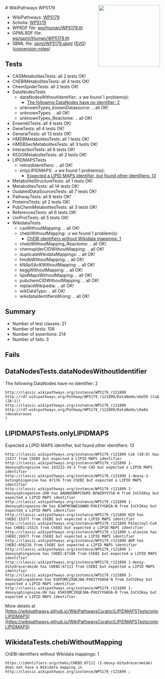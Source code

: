 <img style="float: right; width: 200px" src="../logo.png" />
# WikiPathways WP5179

* WikiPathways: [WP5179](https://identifiers.org/wikipathways:WP5179)
* Scholia: [WP5179](https://scholia.toolforge.org/wikipathways/WP5179)
* WPRDF file: [wp/Human/WP5179.ttl](../wp/Human/WP5179.ttl)
* GPMLRDF file: [wp/gpml/Human/WP5179.ttl](../wp/gpml/Human/WP5179.ttl)
* SBML file: [sbml/WP5179.sbml](../sbml/WP5179.sbml) ([SVG](../sbml/WP5179.svg)) ([conversion notes](../sbml/WP5179.txt))

## Tests
* CASMetabolitesTests: all 2 tests OK!
* ChEBIMetabolitesTests: all 4 tests OK!
* ChemSpiderTests: all 2 tests OK!
* DataNodesTests
    * dataNodesWithoutIdentifier: .x we found 1 problem(s):
        * [The following DataNodes have no identifier: 2](#d2d32fa1)
    * unknownTypes_knownDatasource: .. all OK!
    * unknownTypes: .. all OK!
    * unknownTypes_Reactome: .. all OK!
* EnsemblTests: all 4 tests OK!
* GeneTests: all 4 tests OK!
* GeneralTests: all 13 tests OK!
* HMDBMetabolitesTests: all 1 tests OK!
* HMDBSecMetabolitesTests: all 3 tests OK!
* InteractionTests: all 8 tests OK!
* KEGGMetaboliteTests: all 2 tests OK!
* LIPIDMAPSTests
    * retiredIdentifiers: .. all OK!
    * onlyLIPIDMAPS: .x we found 1 problem(s):
        * [Expected a LIPID MAPS identifier, but found other identifiers: 13](#d0bfb67b)
* MetaboliteStructureTests: all 1 tests OK!
* MetabolitesTests: all 14 tests OK!
* OudatedDataSourcesTests: all 7 tests OK!
* PathwayTests: all 6 tests OK!
* ProteinsTests: all 2 tests OK!
* PubChemMetabolitesTests: all 3 tests OK!
* ReferencesTests: all 6 tests OK!
* UniProtTests: all 5 tests OK!
* WikidataTests
    * casWithoutMapping: .. all OK!
    * chebiWithoutMapping: .x we found 1 problem(s):
        * [ChEBI identifiers without Wikidata mappings: 1](#a8d554cd)
    * chebiWithoutMapping_Reactome: .. all OK!
    * chemspiderCIDWithoutMapping: .. all OK!
    * duplicateWikidataMappings: .. all OK!
    * hmdbWithoutMapping: .. all OK!
    * kNApSAcKWithoutMapping: .. all OK!
    * keggWithoutMapping: .. all OK!
    * lipidMapsWithoutMapping: .. all OK!
    * pubchemCIDWithoutMapping: .. all OK!
    * replaceWikipedia: .. all OK!
    * wikDataTypo: .. all OK!
    * wikidataIdentifiersWrong: .. all OK!


## Summary

* Number of test classes: 21
* Number of tests: 106
* Number of assertions: 214
* Number of fails: 3

## Fails

<a name="d2d32fa1" />

## DataNodesTests.dataNodesWithoutIdentifier

The following DataNodes have no identifier: 2
```
http://classic.wikipathways.org/instance/WP5179_r121899 http://rdf.wikipathways.org/Pathway/WP5179_r121899/DataNode/abd39 (CoA (26:1))
http://classic.wikipathways.org/instance/WP5179_r121899 http://rdf.wikipathways.org/Pathway/WP5179_r121899/DataNode/c8a0a (desaturases 
)
```

<a name="d0bfb67b" />

## LIPIDMAPSTests.onlyLIPIDMAPS

Expected a LIPID MAPS identifier, but found other identifiers: 13
```
http://classic.wikipathways.org/instance/WP5179_r121899 CoA (20:0) has 15527 from ChEBI but expected a LIPID MAPS identifier
http://classic.wikipathways.org/instance/WP5179_r121899 1-deoxysphingosine has 193222-34-3 from CAS but expected a LIPID MAPS identifier
http://classic.wikipathways.org/instance/WP5179_r121899 1-deoxy-3-ketosphinganine has 67176 from ChEBI but expected a LIPID MAPS identifier
http://classic.wikipathways.org/instance/WP5179_r121899 1-deoxysphinganine-2OH has AADNOUNRPCOGMI-BFWZDYSYSA-N from InChIKey but expected a LIPID MAPS identifier
http://classic.wikipathways.org/instance/WP5179_r121899 1-deoxysphinganine-OH has BJWFMCNWESUWNO-PXKIYYGHSA-N from InChIKey but expected a LIPID MAPS identifier
http://classic.wikipathways.org/instance/WP5179_r121899 H2O has CHEBI:15377 from ChEBI but expected a LIPID MAPS identifier
http://classic.wikipathways.org/instance/WP5179_r121899 Palmitoyl-CoA has CHEBI:15525 from ChEBI but expected a LIPID MAPS identifier
http://classic.wikipathways.org/instance/WP5179_r121899 L-alanine has CHEBI:16977 from ChEBI but expected a LIPID MAPS identifier
http://classic.wikipathways.org/instance/WP5179_r121899 ADP has CHEBI:456216 from ChEBI but expected a LIPID MAPS identifier
http://classic.wikipathways.org/instance/WP5179_r121899 1-deoxysphinganine has CHEBI:67106 from ChEBI but expected a LIPID MAPS identifier
http://classic.wikipathways.org/instance/WP5179_r121899 1-deoxy-dihydroceramide has CHEBI:67111 from ChEBI but expected a LIPID MAPS identifier
http://classic.wikipathways.org/instance/WP5179_r121899 1-deoxysphingadiene has KSKFOMCZXQEJBA-PXKIYYGHSA-N from InChIKey but expected a LIPID MAPS identifier
http://classic.wikipathways.org/instance/WP5179_r121899 1-deoxysphingosine-OH has KSKFOMCZXQEJBA-PXKIYYGHSA-N from InChIKey but expected a LIPID MAPS identifier
```

More details at [https://wikipathways.github.io/WikiPathwaysCurator/LIPIDMAPSTests/onlyLIPIDMAPS](https://wikipathways.github.io/WikiPathwaysCurator/LIPIDMAPSTests/onlyLIPIDMAPS)

<a name="a8d554cd" />

## WikidataTests.chebiWithoutMapping

ChEBI identifiers without Wikidata mappings: 1
```
https://identifiers.org/chebi/CHEBI:67111 (1-deoxy-dihydroceramide) does not have a Wikidata mapping in http://classic.wikipathways.org/instance/WP5179_r121899 ; 
```

